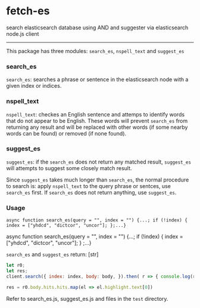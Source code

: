 # fetch-es
search elasticsearch database using AND and suggester via elasticsearch node.js client

---
This package has three modules: `search_es`, `nspell_text` and `suggest_es`

### search_es
`search_es`: searches a phrase or sentence in the elasticsearch node with a given index or indices.

### nspell_text
`nspell_text`: checkes an English sentence and attemps to identify words that do not appear to be English. These words will prevent `search_es` from returning any result and will be replaced with other words (if some nearby words can be found) or removed (if none found).

### suggest_es
`suggest_es`: if the `search_es` does not return any matched result, `suggest_es` will attempts to suggest some closely match result.

Since `suggest_es` takes much longer than `search_es`, the normal procedure to search is: apply `nspell_text` to the query phrase or sentces, use `search_es` first. If `search_es` does not return anything, use `suggest_es`.

### Usage
`async function search_es(query = "", index = "") {...; if (!index) {
    index = ["yhdcd", "dictcor", "uncor"];
  };...}`

async function search_es(query = "", index = "") {...; if (!index) {
    index = ["yhdcd", "dictcor", "uncor"];
  } ;...}

`search_es` and `suggest_es` return: [str]
```js
let r0;
let res;
client.search({ index: index, body: body, }).then( r => { console.log(r); r0 = r; }).catch(e => {console.log(e);});

res = r0.body.hits.hits.map(el => el.highlight.text[0])
```

Refer to search_es.js, suggest_es.js and files in the `test` directory.

